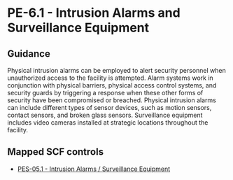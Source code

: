 # PE-6.1 - Intrusion Alarms and Surveillance Equipment
## Guidance
Physical intrusion alarms can be employed to alert security personnel when unauthorized access to the facility is attempted. Alarm systems work in conjunction with physical barriers, physical access control systems, and security guards by triggering a response when these other forms of security have been compromised or breached. Physical intrusion alarms can include different types of sensor devices, such as motion sensors, contact sensors, and broken glass sensors. Surveillance equipment includes video cameras installed at strategic locations throughout the facility.
## Mapped SCF controls
- [PES-05.1 - Intrusion Alarms / Surveillance Equipment](../scf/pes-051-intrusionalarms/surveillanceequipment.md)